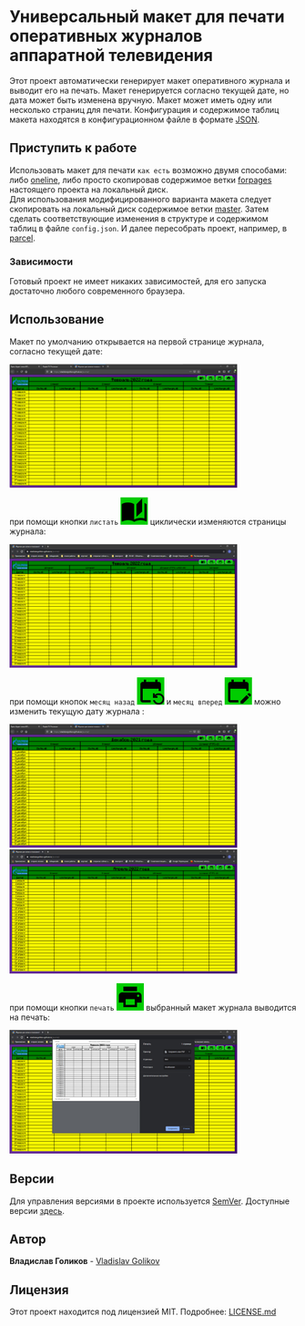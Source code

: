 # Универсальный макет для печати оперативных журналов аппаратной телевидения

Этот проект автоматически генерирует макет оперативного журнала и выводит его на печать.
Макет генерируется согласно текущей дате, но дата может быть изменена вручную.
Макет может иметь одну или несколько страниц для печати. Конфигурация и содержимое
таблиц макета находятся в конфигурационном файле в формате
[JSON](https://developer.mozilla.org/ru/docs/Web/JavaScript/Reference/Global_Objects/JSON).

## Приступить к работе

Использовать макет для печати `как есть` возможно двумя способами: либо
[oneline](https://vladislavgolikov.github.io/journal/), либо просто скопировав
содержимое ветки [forpages](https://github.com/VladislavGolikov/journal/tree/forpages)
 настоящего проекта на локальный диск.<br>
Для использования модифицированного варианта макета следует скопировать на локальный
диск содержимое ветки [master](https://github.com/VladislavGolikov/journal/tree/master).
 Затем сделать соответствующие изменения в структуре и содержимом таблиц в файле
 `config.json`. И далее пересобрать проект, например, в [parcel](https://github.com/parcel-bundler/parcel).


### Зависимости

Готовый проект не имеет никаких зависимостей, для его запуска достаточно любого современного браузера.

## Использование

Макет по умолчанию открывается на первой странице журнала, согласно текущей дате:

<img src="examples/page1-1600.jpg" alt="первая страница журнала" width="400" >

при помощи кнопки `листать`  ![листать](examples/page.svg)  циклически изменяются страницы журнала:

<img src="examples/page3-1600.jpg" alt="другая страница журнала" width="400" >

при помощи кнопок `месяц назад`  ![месяц назад](examples/month-down.svg) и `месяц вперед`  ![месяц вперед](examples/month-up.svg)
можно изменить текущую дату журнала :

<img src="examples/page5-1600.jpg" alt="дата назад" width="400" ><img src="examples/page4-1600.jpg" alt="дата вперед" width="400" >

при помощи кнопки `печать`  ![печать](examples/print.svg)  выбранный макет журнала выводится на печать:

<img src="examples/page2-1600.jpg" alt="печать страницы" width="400" >


## Версии

Для управления версиями в проекте используется [SemVer](http://semver.org/).
 Доступные версии [здесь](https://github.com/VladislavGolikov/journal/tags).

## Автор

**Владислав Голиков** - [Vladislav Golikov](https://github.com/VladislavGolikov)

## Лицензия

Этот проект находится под лицензией MIT. Подробнее: [LICENSE.md](LICENSE.md)
